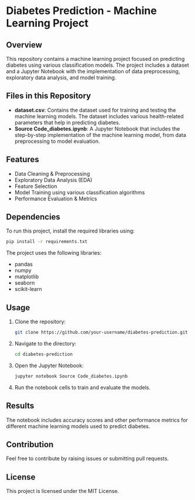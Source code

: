 # Diabetes Prediction - Machine Learning Project

## Overview
This repository contains a machine learning project focused on predicting diabetes using various classification models. The project includes a dataset and a Jupyter Notebook with the implementation of data preprocessing, exploratory data analysis, and model training.

## Files in this Repository

- **dataset.csv**: Contains the dataset used for training and testing the machine learning models. The dataset includes various health-related parameters that help in predicting diabetes.
- **Source Code_diabetes.ipynb**: A Jupyter Notebook that includes the step-by-step implementation of the machine learning model, from data preprocessing to model evaluation.

## Features
- Data Cleaning & Preprocessing
- Exploratory Data Analysis (EDA)
- Feature Selection
- Model Training using various classification algorithms
- Performance Evaluation & Metrics

## Dependencies
To run this project, install the required libraries using:
```bash
pip install -r requirements.txt
```

The project uses the following libraries:
- pandas
- numpy
- matplotlib
- seaborn
- scikit-learn

## Usage
1. Clone the repository:
   ```bash
   git clone https://github.com/your-username/diabetes-prediction.git
   ```
2. Navigate to the directory:
   ```bash
   cd diabetes-prediction
   ```
3. Open the Jupyter Notebook:
   ```bash
   jupyter notebook Source Code_diabetes.ipynb
   ```
4. Run the notebook cells to train and evaluate the models.

## Results
The notebook includes accuracy scores and other performance metrics for different machine learning models used to predict diabetes.

## Contribution
Feel free to contribute by raising issues or submitting pull requests.

## License
This project is licensed under the MIT License.

